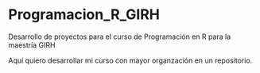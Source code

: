# Programacion_R_GIRH

Desarrollo de proyectos para el curso de Programación en R para la maestría GIRH

Aquí quiero desarrollar mi curso con mayor organzación en un repositorio.
